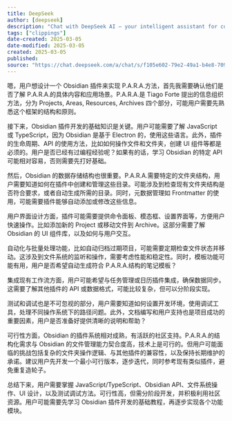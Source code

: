 ```yaml
---
title: DeepSeek
author: [deepseek]
description: "Chat with DeepSeek AI – your intelligent assistant for coding, content creation, file reading, and more. Upload documents, engage in long-context conversations, and get expert help in AI, natural language processing, and beyond. | 深度求索（DeepSeek）助力编程代码开发、创意写作、文件处理等任务，支持文件上传及长文本对话，随时为您提供高效的AI支持。"
tags: ["clippings"]
date-created: 2025-03-05
date-modified: 2025-03-05
created: 2025-03-05
published: 
source: "https://chat.deepseek.com/a/chat/s/f105e602-79e2-49a1-b4e8-7099e57ca493"
---
```


嗯，用户想设计一个 Obsidian 插件来实现 P.A.R.A.方法，首先我需要确认他们是否了解 P.A.R.A.的具体内容和应用场景。P.A.R.A.是 Tiago Forte 提出的信息组织方法，分为 Projects, Areas, Resources, Archives 四个部分，可能用户需要先熟悉这个框架的结构和原则。

接下来，Obsidian 插件开发的基础知识是关键。用户可能需要了解 JavaScript 或 TypeScript，因为 Obsidian 是基于 Electron 的，使用这些语言。此外，插件的生命周期、API 的使用方法，比如如何操作文件和文件夹，创建 UI 组件等都是必须的。用户是否已经有过编程经验呢？如果有的话，学习 Obsidian 的特定 API 可能相对容易，否则需要先打好基础。

然后，Obsidian 的数据存储结构也很重要。P.A.R.A.需要特定的文件夹结构，用户需要知道如何在插件中创建和管理这些目录。可能涉及到检查现有文件夹结构是否符合要求，或者自动生成所需的目录。同时，元数据管理如 Frontmatter 的使用，可能需要插件能够自动添加或修改这些信息。

用户界面设计方面，插件可能需要提供命令面板、模态框、设置界面等，方便用户快速操作。比如添加新的 Project 或移动文件到 Archive。这部分需要了解 Obsidian 的 UI 组件库，以及如何与用户交互。

自动化与批量处理功能，比如自动归档过期项目，可能需要定期检查文件状态并移动。这涉及到文件系统的监听和操作，需要考虑性能和稳定性。同时，模板功能可能有用，用户是否希望自动生成符合 P.A.R.A.结构的笔记模板？

集成现有工作流方面，用户可能希望与任务管理或日历插件集成，确保数据同步。这需要了解其他插件的 API 或数据格式，可能比较复杂，但可以分阶段实现。

测试和调试也是不可忽视的部分，用户需要知道如何设置开发环境，使用调试工具，处理不同操作系统下的路径问题。此外，文档编写和用户支持也是项目成功的重要因素，用户是否准备好提供清晰的说明和帮助？

可行性方面，Obsidian 的插件系统相对成熟，有活跃的社区支持。P.A.R.A.的结构化需求与 Obsidian 的文件管理能力契合度高，技术上是可行的。但用户可能面临的挑战包括复杂的文件夹操作逻辑、与其他插件的兼容性，以及保持长期维护的承诺。建议用户先开发一个最小可行版本，逐步迭代，同时参考现有类似插件，避免重复造轮子。

总结下来，用户需要掌握 JavaScript/TypeScript、Obsidian API、文件系统操作、UI 设计，以及测试调试方法。可行性高，但需分阶段开发，并积极利用社区资源。用户可能需要先学习 Obsidian 插件开发的基础教程，再逐步实现各个功能模块。
